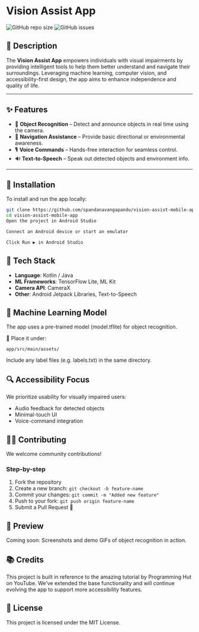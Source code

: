 # Vision Assist App

![GitHub repo size](https://img.shields.io/github/repo-size/spandanavangapandu/vision-assist-mobile-app)
![GitHub issues](https://img.shields.io/github/issues/spandanavangapandu/vision-assist-mobile-app)

## 🧠 Description

The **Vision Assist App** empowers individuals with visual impairments by providing intelligent tools to help them better understand and navigate their surroundings. Leveraging machine learning, computer vision, and accessibility-first design, the app aims to enhance independence and quality of life.

---

## ✨ Features

- 🎯 **Object Recognition** – Detect and announce objects in real time using the camera.
- 🧭 **Navigation Assistance** – Provide basic directional or environmental awareness.
- 🎙️ **Voice Commands** – Hands-free interaction for seamless control.
- 🔊 **Text-to-Speech** – Speak out detected objects and environment info.

---

## 📲 Installation

To install and run the app locally:

```bash
git clone https://github.com/spandanavangapandu/vision-assist-mobile-app.git
cd vision-assist-mobile-app
Open the project in Android Studio

Connect an Android device or start an emulator

Click Run ▶️ in Android Studio
```

## 🧰 Tech Stack
- **Language**: Kotlin / Java
- **ML Frameworks**: TensorFlow Lite, ML Kit
- **Camera API**: CameraX
- **Other**: Android Jetpack Libraries, Text-to-Speech

## 🧪 Machine Learning Model
The app uses a pre-trained model (model.tflite) for object recognition.

📁 Place it under:
```
app/src/main/assets/
```
Include any label files (e.g. labels.txt) in the same directory.

## 🔍 Accessibility Focus
We prioritize usability for visually impaired users:
- Audio feedback for detected objects
- Minimal-touch UI
- Voice-command integration

## 🧑‍💻 Contributing
We welcome community contributions!

### Step-by-step
1. Fork the repository
2. Create a new branch: `git checkout -b feature-name`
3. Commit your changes: `git commit -m "Added new feature"`
4. Push to your fork: `git push origin feature-name`
5. Submit a Pull Request 🙌

## 📸 Preview
Coming soon: Screenshots and demo GIFs of object recognition in action.

## 📚 Credits
This project is built in reference to the amazing tutorial by Programming Hut on YouTube. We’ve extended the base functionality and will continue evolving the app to support more accessibility features.

## 📄 License
This project is licensed under the MIT License.
